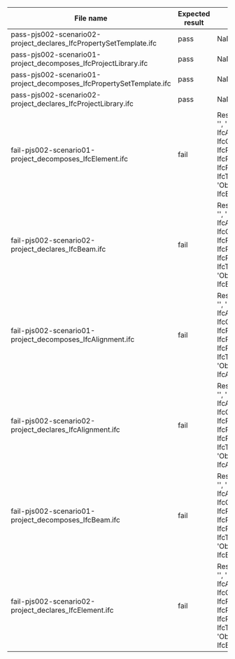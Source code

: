 

| File name | Expected result | Description |
| --- | --- | --- |
| pass-pjs002-scenario02-project\_declares\_IfcPropertySetTemplate.ifc | pass | NaN |
| pass-pjs002-scenario01-project\_decomposes\_IfcProjectLibrary.ifc | pass | NaN |
| pass-pjs002-scenario01-project\_decomposes\_IfcPropertySetTemplate.ifc | pass | NaN |
| pass-pjs002-scenario02-project\_declares\_IfcProjectLibrary.ifc | pass | NaN |
| fail-pjs002-scenario01-project\_decomposes\_IfcElement.ifc | fail | Result 1: {'Instance\_id': '', 'Expected': ' oneOf : IfcActor IfcControl IfcGroup IfcProcess IfcProjectLibrary IfcPropertySetTemplate IfcResource IfcTypeObject ', 'Observed': ' entity : IfcElement '} |
| fail-pjs002-scenario02-project\_declares\_IfcBeam.ifc | fail | Result 1: {'Instance\_id': '', 'Expected': ' oneOf : IfcActor IfcControl IfcGroup IfcProcess IfcProjectLibrary IfcPropertySetTemplate IfcResource IfcTypeObject ', 'Observed': ' entity : IfcBeam '} |
| fail-pjs002-scenario01-project\_decomposes\_IfcAlignment.ifc | fail | Result 1: {'Instance\_id': '', 'Expected': ' oneOf : IfcActor IfcControl IfcGroup IfcProcess IfcProjectLibrary IfcPropertySetTemplate IfcResource IfcTypeObject ', 'Observed': ' entity : IfcAlignment '} |
| fail-pjs002-scenario02-project\_declares\_IfcAlignment.ifc | fail | Result 1: {'Instance\_id': '', 'Expected': ' oneOf : IfcActor IfcControl IfcGroup IfcProcess IfcProjectLibrary IfcPropertySetTemplate IfcResource IfcTypeObject ', 'Observed': ' entity : IfcAlignment '} |
| fail-pjs002-scenario01-project\_decomposes\_IfcBeam.ifc | fail | Result 1: {'Instance\_id': '', 'Expected': ' oneOf : IfcActor IfcControl IfcGroup IfcProcess IfcProjectLibrary IfcPropertySetTemplate IfcResource IfcTypeObject ', 'Observed': ' entity : IfcBeam '} |
| fail-pjs002-scenario02-project\_declares\_IfcElement.ifc | fail | Result 1: {'Instance\_id': '', 'Expected': ' oneOf : IfcActor IfcControl IfcGroup IfcProcess IfcProjectLibrary IfcPropertySetTemplate IfcResource IfcTypeObject ', 'Observed': ' entity : IfcElement '} |

